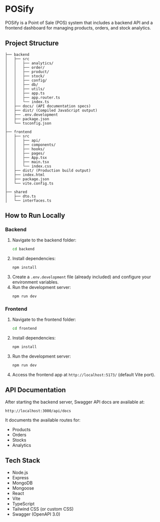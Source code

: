 # POSify

POSify is a Point of Sale (POS) system that includes a backend API and a frontend dashboard for managing products, orders, and stock analytics.

## Project Structure

```
├── backend
│   ├── src
│   │   ├── analytics/
│   │   ├── order/
│   │   ├── product/
│   │   ├── stock/
│   │   ├── config/
│   │   ├── db/
│   │   ├── utils/
│   │   ├── app.ts
│   │   ├── app.router.ts
│   │   └── index.ts
│   ├── docs/ (API documentation specs)
│   ├── dist/ (Compiled JavaScript output)
│   ├── .env.development
│   ├── package.json
│   └── tsconfig.json
│
├── frontend
│   ├── src
│   │   ├── api/
│   │   ├── components/
│   │   ├── hooks/
│   │   ├── pages/
│   │   ├── App.tsx
│   │   ├── main.tsx
│   │   └── index.css
│   ├── dist/ (Production build output)
│   ├── index.html
│   ├── package.json
│   └── vite.config.ts
│
├── shared
│   ├── dto.ts
│   └── interfaces.ts
```

## How to Run Locally

### Backend

1. Navigate to the backend folder:
   ```bash
   cd backend
   ```
2. Install dependencies:
   ```bash
   npm install
   ```
3. Create a `.env.development` file (already included) and configure your environment variables.
4. Run the development server:
   ```bash
   npm run dev
   ```

### Frontend

1. Navigate to the frontend folder:
   ```bash
   cd frontend
   ```
2. Install dependencies:
   ```bash
   npm install
   ```
3. Run the development server:
   ```bash
   npm run dev
   ```
4. Access the frontend app at `http://localhost:5173/` (default Vite port).

## API Documentation

After starting the backend server, Swagger API docs are available at:

```
http://localhost:3000/api/docs
```

It documents the available routes for:
- Products
- Orders
- Stocks
- Analytics

## Tech Stack

- Node.js
- Express
- MongoDB
- Mongoose
- React
- Vite
- TypeScript
- Tailwind CSS (or custom CSS)
- Swagger (OpenAPI 3.0)
